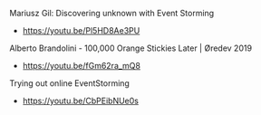 Mariusz Gil: Discovering unknown with Event Storming
* https://youtu.be/Pl5HD8Ae3PU

Alberto Brandolini - 100,000 Orange Stickies Later | Øredev 2019
* https://youtu.be/fGm62ra_mQ8

Trying out online EventStorming
* https://youtu.be/CbPEibNUe0s
